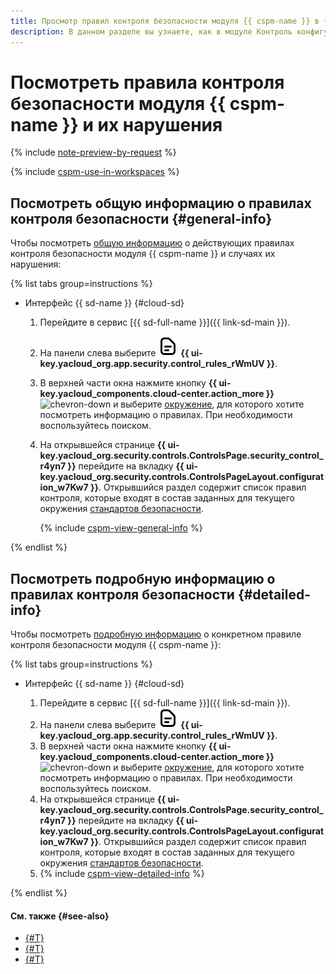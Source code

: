```yaml
---
title: Просмотр правил контроля безопасности модуля {{ cspm-name }} в {{ sd-full-name }}
description: В данном разделе вы узнаете, как в модуле Контроль конфигурации ({{ cspm-name }}) {{ sd-full-name }} можно посмотреть действующие правила безопасности и узнать о нарушениях этих правил.
---
```


# Посмотреть правила контроля безопасности модуля {{ cspm-name }} и их нарушения

{% include [note-preview-by-request](../../../_includes/note-preview-by-request.md) %}

{% include [cspm-use-in-workspaces](../../../_includes/security-deck/cspm-use-in-workspaces.md) %}

## Посмотреть общую информацию о правилах контроля безопасности {#general-info}

Чтобы посмотреть [общую информацию](../../concepts/cspm.md#general-info) о действующих правилах контроля безопасности модуля {{ cspm-name }} и случаях их нарушения:

{% list tabs group=instructions %}

- Интерфейс {{ sd-name }} {#cloud-sd}

  1. Перейдите в сервис [{{ sd-full-name }}]({{ link-sd-main }}).
  1. На панели слева выберите ![file-text](../../../_assets/console-icons/file-text.svg) **{{ ui-key.yacloud_org.app.security.control_rules_rWmUV }}**.
  1. В верхней части окна нажмите кнопку **{{ ui-key.yacloud_components.cloud-center.action_more }}** ![chevron-down](../../../_assets/console-icons/chevron-down.svg) и выберите [окружение](../../concepts/workspace.md), для которого хотите посмотреть информацию о правилах. При необходимости воспользуйтесь поиском.
  1. На открывшейся странице **{{ ui-key.yacloud_org.security.controls.ControlsPage.security_control_r4yn7 }}** перейдите на вкладку **{{ ui-key.yacloud_org.security.controls.ControlsPageLayout.configuration_w7Kw7 }}**. Открывшийся раздел содержит список правил контроля, которые входят в состав заданных для текущего окружения [стандартов безопасности](../../concepts/workspace.md#standards).

      {% include [cspm-view-general-info](../../../_includes/security-deck/cspm-view-general-info.md) %}

{% endlist %}

## Посмотреть подробную информацию о правилах контроля безопасности {#detailed-info}

Чтобы посмотреть [подробную информацию](../../concepts/cspm.md#detailed-info) о конкретном правиле контроля безопасности модуля {{ cspm-name }}:

{% list tabs group=instructions %}

- Интерфейс {{ sd-name }} {#cloud-sd}

  1. Перейдите в сервис [{{ sd-full-name }}]({{ link-sd-main }}).
  1. На панели слева выберите ![file-text](../../../_assets/console-icons/file-text.svg) **{{ ui-key.yacloud_org.app.security.control_rules_rWmUV }}**.
  1. В верхней части окна нажмите кнопку **{{ ui-key.yacloud_components.cloud-center.action_more }}** ![chevron-down](../../../_assets/console-icons/chevron-down.svg) и выберите [окружение](../../concepts/workspace.md), для которого хотите посмотреть информацию о правилах. При необходимости воспользуйтесь поиском.
  1. На открывшейся странице **{{ ui-key.yacloud_org.security.controls.ControlsPage.security_control_r4yn7 }}** перейдите на вкладку **{{ ui-key.yacloud_org.security.controls.ControlsPageLayout.configuration_w7Kw7 }}**. Открывшийся раздел содержит список правил контроля, которые входят в состав заданных для текущего окружения [стандартов безопасности](../../concepts/workspace.md#standards).
  1. {% include [cspm-view-detailed-info](../../../_includes/security-deck/cspm-view-detailed-info.md) %}

{% endlist %}

#### См. также {#see-also}

* [{#T}](./manage-exceptions.md)
* [{#T}](../../concepts/cspm.md)
* [{#T}](../../concepts/workspace.md)